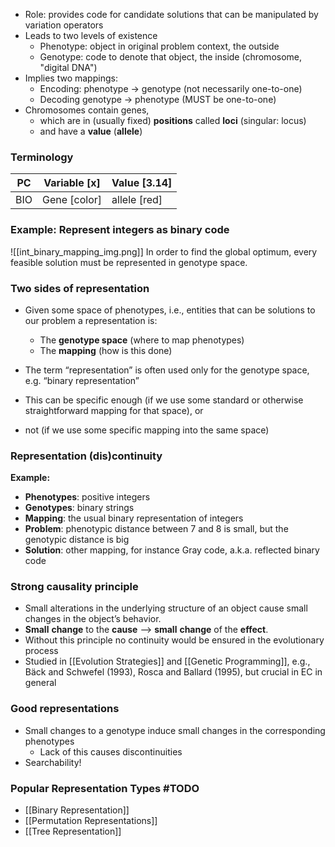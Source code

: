 - Role: provides code for candidate solutions that can be manipulated by variation operators
- Leads to two levels of existence
	- Phenotype: object in original problem context, the outside
	- Genotype: code to denote that object, the inside (chromosome, "digital DNA")
- Implies two mappings:
	- Encoding: phenotype -> genotype (not necessarily one-to-one)
	- Decoding genotype -> phenotype (MUST be one-to-one)
- Chromosomes contain genes, 
	- which are in (usually fixed) **positions** called **loci** (singular: locus) 
	- and have a **value** (**allele**)
### Terminology

| PC  | Variable [x]   | Value [3.14] |
| --- | -------------- | ------------ |
| BIO | Gene   [color] | allele [red] |

### Example: Represent integers as binary code

![[int_binary_mapping_img.png]]
In order to find the global optimum, every feasible solution must be represented in genotype space.

### Two sides of representation
- Given some space of phenotypes, i.e., entities that can be solutions to our problem a representation is: 
	- The **genotype space** (where to map phenotypes) 
	- The **mapping** (how is this done)
 
- The term “representation” is often used only for the genotype space, e.g. “binary representation”
- This can be specific enough (if we use some standard or otherwise straightforward mapping for that space), or 
- not (if we use some specific mapping into the same space)

### Representation (dis)continuity
**Example:**
- **Phenotypes**: positive integers
- **Genotypes**: binary strings
- **Mapping**: the usual binary representation of integers
- **Problem**: phenotypic distance between 7 and 8 is small, but the genotypic distance is big
- **Solution**: other mapping, for instance Gray code, a.k.a. reflected binary code

### Strong causality principle
- Small alterations in the underlying structure of an object cause small changes in the object’s behavior.
- **Small** **change** to the **cause** —> **small** **change** of the **effect**.
- Without this principle no continuity would be ensured in the evolutionary process
- Studied in [[Evolution Strategies]] and [[Genetic Programming]], e.g., Bäck and Schwefel (1993), Rosca and Ballard (1995), but crucial in EC in general

### Good representations 
- Small changes to a genotype induce small changes in the corresponding phenotypes
	- Lack of this causes discontinuities 
- Searchability!

### Popular Representation Types #TODO 
- [[Binary Representation]]
- [[Permutation Representations]]
- [[Tree Representation]]